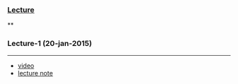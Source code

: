 ### [Lecture](http://ocw.mit.edu/courses/mathematics/18-01-single-variable-calculus-fall-2006/index.htm)
**

### Lecture-1 (20-jan-2015)
****

+ [video](http://ocw.mit.edu/courses/mathematics/18-01-single-variable-calculus-fall-2006/video-lectures/lecture-1-derivatives/)
+ [lecture note](data/lec1.pdf)
